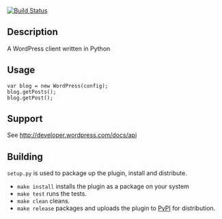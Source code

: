 [![Build Status](https://travis-ci.org/BoyCook/WordPressPYClient.png)](https://travis-ci.org/BoyCook/WordPressPYClient)

## Description
A WordPress client written in Python

## Usage

    var blog = new WordPress(config);
	blog.getPosts();
	blog.getPost();


## Support

See http://developer.wordpress.com/docs/api

## Building

`setup.py` is used to package up the plugin, install and distribute.

* `make install` installs the plugin as a package on your system
* `make test` runs the tests.
* `make clean` cleans.
* `make release` packages and uploads the plugin to [PyPI](http://pypi.python.org/pypi) for distribution.
